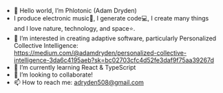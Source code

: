 - 👋 Hello world, I’m Phlotonic (Adam Dryden)
- I produce electronic music🎼, I generate code💻, I create many things and I love nature, technology, and space⭐.
- 👀 I’m interested in creating adaptive software, particularly Personalized Collective Intelligence:
      https://medium.com/@adamdryden/personalized-collective-intelligence-3da6c4195aeb?sk=bc02703cfc4d52fe3daf9f75aa39267d
- 🌱 I’m currently learning React & TypeScript
- 💞️ I’m looking to collaborate!
- 📫 How to reach me: adryden508@gmail.com


<!---
Phlotonic/Phlotonic is a ✨ special ✨ repository because its `README.md` (this file) appears on your GitHub profile.
You can click the Preview link to take a look at your changes.
--->
